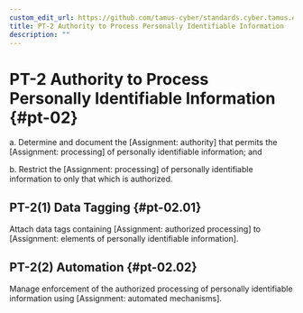 ```yaml
---
custom_edit_url: https://github.com/tamus-cyber/standards.cyber.tamus.edu/tree/main/content/tamus.edu/TAMUS_profile.xml
title: PT-2 Authority to Process Personally Identifiable Information
description: ""
---
```


# PT-2 Authority to Process Personally Identifiable Information {#pt-02}

a. Determine and document the [Assignment: authority] that permits the [Assignment: processing] of personally identifiable information; and

b. Restrict the [Assignment: processing] of personally identifiable information to only that which is authorized.

## PT-2(1) Data Tagging {#pt-02.01}

Attach data tags containing [Assignment: authorized processing] to [Assignment: elements of personally identifiable information].

## PT-2(2) Automation {#pt-02.02}

Manage enforcement of the authorized processing of personally identifiable information using [Assignment: automated mechanisms].

